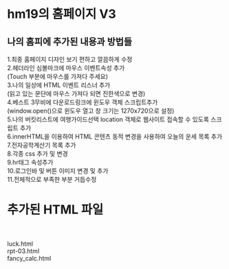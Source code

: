 # hm19의 홈페이지 V3
## 나의 홈피에 추가된 내용과 방법들

1.최종 홈페이지 디자인 보기 편하고 깔끔하게 수정<br>
2.헤더라인 심볼마크에 마우스 이벤트속성 추가<br>
 (Touch 부분에 마우스를 가져다 주세요)<br>
3.나의 일상에 HTML 이벤트 리스너 추가<br>
 (읽고 있는 문단에 마우스 가져다 되면 진한색으로 변경)<br>
4.베스트 3무비에 다운로드링크에 윈도우 객체 스크립트추가<br>
 (window.open()으로 윈도우 열고 창 크기는 1270x720으로 설정)<br>
5.나의 버킷리스트에 여행가이드선택 location 객체로 웹사이트 접속할 수 있도록 스크립트 추가<br>
6.innerHTML을 이용하여 HTML 콘텐츠 동적 변경을 사용하여 오늘의 운세 목록 추가<br>
7.전자공학계산기 목록 추가<br>
8.각종 css 추가 및 변경<br>
9.hr태그 속성추가<br>
10.로그인바 및 버튼 이미지 변경 및 추가<br>
11.전체적으로 부족한 부분 거듭수정<br>

# 추가된 HTML 파일<br><br>

luck.html<br>
rpt-03.html<br>
fancy_calc.html<br>

